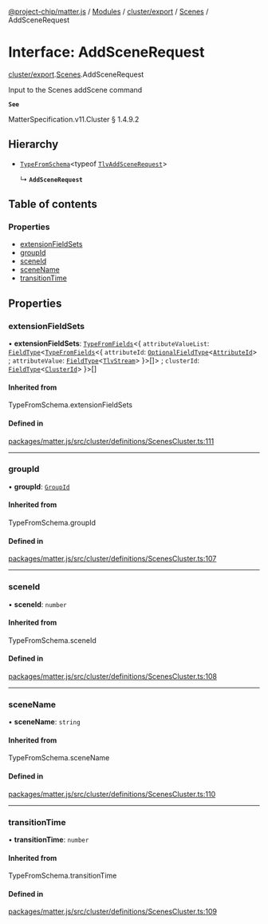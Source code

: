 [@project-chip/matter.js](../README.md) / [Modules](../modules.md) / [cluster/export](../modules/cluster_export.md) / [Scenes](../modules/cluster_export.Scenes.md) / AddSceneRequest

# Interface: AddSceneRequest

[cluster/export](../modules/cluster_export.md).[Scenes](../modules/cluster_export.Scenes.md).AddSceneRequest

Input to the Scenes addScene command

**`See`**

MatterSpecification.v11.Cluster § 1.4.9.2

## Hierarchy

- [`TypeFromSchema`](../modules/tlv_export.md#typefromschema)\<typeof [`TlvAddSceneRequest`](../modules/cluster_export.Scenes.md#tlvaddscenerequest)\>

  ↳ **`AddSceneRequest`**

## Table of contents

### Properties

- [extensionFieldSets](cluster_export.Scenes.AddSceneRequest.md#extensionfieldsets)
- [groupId](cluster_export.Scenes.AddSceneRequest.md#groupid)
- [sceneId](cluster_export.Scenes.AddSceneRequest.md#sceneid)
- [sceneName](cluster_export.Scenes.AddSceneRequest.md#scenename)
- [transitionTime](cluster_export.Scenes.AddSceneRequest.md#transitiontime)

## Properties

### extensionFieldSets

• **extensionFieldSets**: [`TypeFromFields`](../modules/tlv_export.md#typefromfields)\<\{ `attributeValueList`: [`FieldType`](tlv_export.FieldType.md)\<[`TypeFromFields`](../modules/tlv_export.md#typefromfields)\<\{ `attributeId`: [`OptionalFieldType`](tlv_export.OptionalFieldType.md)\<[`AttributeId`](../modules/datatype_export.md#attributeid)\> ; `attributeValue`: [`FieldType`](tlv_export.FieldType.md)\<[`TlvStream`](../modules/tlv_export.md#tlvstream)\>  }\>[]\> ; `clusterId`: [`FieldType`](tlv_export.FieldType.md)\<[`ClusterId`](../modules/datatype_export.md#clusterid)\>  }\>[]

#### Inherited from

TypeFromSchema.extensionFieldSets

#### Defined in

[packages/matter.js/src/cluster/definitions/ScenesCluster.ts:111](https://github.com/project-chip/matter.js/blob/0c058ae17fdba4c0b89b8b13c309011d51782299/packages/matter.js/src/cluster/definitions/ScenesCluster.ts#L111)

___

### groupId

• **groupId**: [`GroupId`](../modules/datatype_export.md#groupid)

#### Inherited from

TypeFromSchema.groupId

#### Defined in

[packages/matter.js/src/cluster/definitions/ScenesCluster.ts:107](https://github.com/project-chip/matter.js/blob/0c058ae17fdba4c0b89b8b13c309011d51782299/packages/matter.js/src/cluster/definitions/ScenesCluster.ts#L107)

___

### sceneId

• **sceneId**: `number`

#### Inherited from

TypeFromSchema.sceneId

#### Defined in

[packages/matter.js/src/cluster/definitions/ScenesCluster.ts:108](https://github.com/project-chip/matter.js/blob/0c058ae17fdba4c0b89b8b13c309011d51782299/packages/matter.js/src/cluster/definitions/ScenesCluster.ts#L108)

___

### sceneName

• **sceneName**: `string`

#### Inherited from

TypeFromSchema.sceneName

#### Defined in

[packages/matter.js/src/cluster/definitions/ScenesCluster.ts:110](https://github.com/project-chip/matter.js/blob/0c058ae17fdba4c0b89b8b13c309011d51782299/packages/matter.js/src/cluster/definitions/ScenesCluster.ts#L110)

___

### transitionTime

• **transitionTime**: `number`

#### Inherited from

TypeFromSchema.transitionTime

#### Defined in

[packages/matter.js/src/cluster/definitions/ScenesCluster.ts:109](https://github.com/project-chip/matter.js/blob/0c058ae17fdba4c0b89b8b13c309011d51782299/packages/matter.js/src/cluster/definitions/ScenesCluster.ts#L109)
